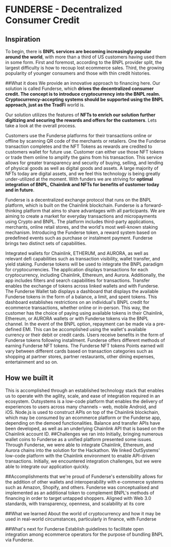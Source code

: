 # FUNDERSE - Decentralized Consumer Credit

## Inspiration

To begin, there is **BNPL services are becoming increasingly popular around the world**, with more than a third of US customers having used them in some form. First and foremost, according to the BNPL provider split, the largest difficulty is how to recoup lost ecommerce sales. Third, the growing popularity of younger consumers and those with thin credit histories.

##What it does
We provide an innovative approach to financing here. Our solution is called Funderse, which **drives the decentralized consumer credit. The concept is to introduce cryptocurrency into the BNPL realm. Cryptocurrency-accepting systems should be supported using the BNPL approach, just as the TradFi** world is.

Our solution utilizes the features of **NFTs to enrich our solution further digitizing and securing the rewards and offers for the customers**. Lets take a look at the overall process.

Customers use the Funderse platforms for their transactions online or offline by scanning QR code of the merchants or retailers. One the Funderse transaction completes and the NFT Tokens as rewards are credited to customers wallet for future use. Customer can either use those NFT tokens or trade them online to amplify the gains from his transaction. This service allows for greater transparency and security of buying, selling, and lending of physical goods as well as digital goods and assets. A large majority of NFTs today are digital assets, and we feel this technology is being greatly under-utilized at the moment. With funders we are striving for **optimal integration of BNPL, Chainlink and NFTs for benefits of customer today and in future**.

Funderse is a decentralized exchange protocol that runs on the BNPL platform, which is built on the Chainlink blockchain. Funderse is a forward-thinking platform that aims to share advantages with all participants. We are aiming to create a market for everyday transactions and micropayments using Crypto and BNPL. The platform includes third-party applications, merchants, online retail stores, and the world's most well-known staking mechanism. Introducing the Funderse token, a reward system based on predefined events such as purchase or instalment payment. Funderse brings two distinct sets of capabilities.

Integrated wallets for Chainlink, ETHERUM, and AURORA, as well as relevant defi capabilities such as transaction visibility, wallet transfer, and yield staking. Funderse tokens will be used to integrate the BNPL paradigm for cryptocurrencies. The application displays transactions for each cryptocurrency, including Chainlink, Ethereum, and Aurora. Additionally, the app includes filters and search capabilities for transactions. Transfer enables the exchange of tokens across linked wallets and with Funderse. The Funderse Wallet tab displays a dashboard that displays the available Funderse tokens in the form of a balance, a limit, and spent tokens. This dashboard establishes restrictions on an individual's BNPL credit for ecommerce transactions, whether online or in-person. This way, the customer has the choice of paying using available tokens in their Chainlink, Ethereum, or AURORA wallets or with Funderse tokens via the BNPL channel. In the event of the BNPL option, repayment can be made via a pre-defined EMI. This can be accomplished using the wallet's available currency or their debit or credit cards. Users receive benefits in the form of Funderse tokens following installment. Funderse offers different methods of earning Funderse NFT tokens. The Funderse NFT tokens Points earned will vary between different cards based on transaction categories such as shopping at partner stores, partner restaurants, other dining expenses, entertainment and so on.

## How we built it
This is accomplished through an established technology stack that enables us to operate with the agility, scale, and ease of integration required in an ecosystem. Outsystems is a low-code platform that enables the delivery of experiences to users across many channels – web, mobile Android, and iOS. Node.js is used to construct APIs on top of the Chainlink blockchain, which may be consumed by an ecommerce platform or the Funderse app, depending on the demoed functionalities. Balance and transfer APIs have been developed, as well as an underlying Chainlink API that is based on the Chainlink account ID.
##Challenges we ran into
Initially, bringing numerous wallet coins to Funderse as a unified platform presented some issues. Through Funderse, we were able to integrate Chainlink, Ethereum, and Aurora chains into the solution for the Hackathon. We linked OutSystems' low-code platform with the Chainlink environment to enable API-driven transactions. Initially, we encountered integration challenges, but we were able to integrate our application quickly.

##Accomplishments that we're proud of
Funderse's extensibility allows for the addition of other wallets and interoperability with e-commerce systems such as Amazon, Shopify, and others. Funderse was conceptualised and implemented as an additional token to complement BNPL's methods of financing in order to target untapped shoppers. Aligned with Web 3.0 standards, with transparency, openness, and scalability at its core

##What we learned
About the world of cryptocurrency and how it may be used in real-world circumstances, particularly in finance, with Funderse

##What's next for Funderse
Establish guidelines to facilitate open integration among ecommerce operators for the purpose of bundling BNPL via Funderse.
